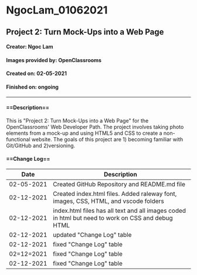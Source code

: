 # NgocLam_01062021
## Project 2:  Turn Mock-Ups into a Web Page
#### Creator: Ngoc Lam
#### Images provided by: OpenClassrooms
#### Created on: 02-05-2021
#### Finished on:  ongoing
***
#### ==Description==

This is "Project 2: Turn Mock-Ups into a Web Page" for the OpenClassrooms' Web Developer Path.  The project involves taking photo elements from a mock-up and using HTML5 and CSS to create a non-functional website.  The goals of this project are 1) becoming familiar with Git/GitHub and 2)versioning.  

#### ==Change Log==
|Date|Description|
|----|-----------|
|02-05-2021| Created GitHub Repository and README.md file|
|02-12-2021| Created index.html files.  Added raleway font, images, CSS, HTML, and vscode folders|
|02-12-2021| index.html files has all text and all images coded in html but need to work on CSS and debug HTML|
|02-12-2021| updated "Change Log" table|
|02-12-2021| fixed "Change Log" table|
|02=12=2021| fixed "Change Log" table|
|02-12-2021| fixed "Change Log" table|
